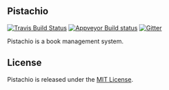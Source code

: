 ## Pistachio
[![Travis Build Status](https://api.travis-ci.org/0x5f3759df-Hacker/pistachio.svg?branch=dev)](https://travis-ci.org/0x5f3759df-Hacker/pistachio)
[![Appveyor Build status](https://ci.appveyor.com/api/projects/status/1gkcmw72qgykofmj/branch/dev?svg=true)](https://ci.appveyor.com/project/sczyh30/pistachio/branch/dev)
[![Gitter](https://badges.gitter.im/Join%20Chat.svg)](https://gitter.im/0x5f3759df-Hacker/pistachio)

Pistachio is a book management system.
## License
Pistachio is released under the [MIT License][].



[MIT License]: https://opensource.org/licenses/MIT
